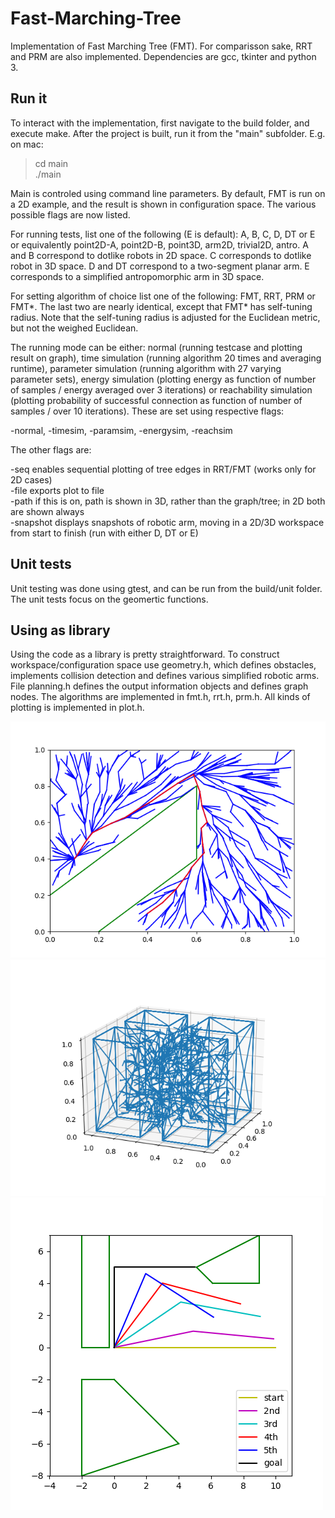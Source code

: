 # Fast-Marching-Tree

Implementation of Fast Marching Tree (FMT). For comparisson sake, RRT and PRM are also implemented. Dependencies are gcc, tkinter and python 3.

## Run it

To interact with the implementation, first navigate to the build folder, and execute make. After the project is built, run it from the "main" subfolder. E.g. on mac:

> cd main <br/>
> ./main

Main is controled using command line parameters. By default, FMT is run on a 2D example, and the result is shown in configuration space. The various possible flags are now listed.

For running tests, list one of the following (E is default): A, B, C, D, DT or E or equivalently point2D-A, point2D-B, point3D, arm2D, trivial2D, antro. A and B correspond to dotlike robots in 2D space. C corresponds to dotlike robot in 3D space. D and DT correspond to a two-segment planar arm. E corresponds to a simplified antropomorphic arm in 3D space.

For setting algorithm of choice list one of the following: FMT, RRT, PRM or FMT*. The last two are nearly identical, except that FMT* has self-tuning radius. Note that the self-tuning radius is adjusted for the Euclidean metric, but not the weighed Euclidean.

The running mode can be either: normal (running testcase and plotting result on graph), time simulation (running algorithm 20 times and averaging runtime), parameter simulation (running algorithm with 27 varying parameter sets), energy simulation (plotting energy as function of number of samples / energy averaged over 3 iterations) or reachability simulation (plotting probability of successful connection as function of number of samples / over 10 iterations). These are set using respective flags:

-normal, -timesim, -paramsim, -energysim, -reachsim

The other flags are:

-seq enables sequential plotting of tree edges in RRT/FMT (works only for 2D cases)<br/>
-file exports plot to file<br/>
-path if this is on, path is shown in 3D, rather than the graph/tree; in 2D both are shown always<br/>
-snapshot displays snapshots of robotic arm, moving in a 2D/3D workspace from start to finish (run with either D, DT or E)

## Unit tests

Unit testing was done using gtest, and can be run from the build/unit folder. The unit tests focus on the geomertic functions.

## Using as library

Using the code as a library is pretty straightforward. To construct workspace/configuration space use geometry.h, which defines obstacles, implements collision detection and defines various simplified robotic arms. File planning.h defines the output information objects and defines graph nodes. The algorithms are implemented in fmt.h, rrt.h, prm.h. All kinds of plotting is implemented in plot.h.


![](images/testA.png)
![](images/testC.png)
![](images/snapshotD.png)